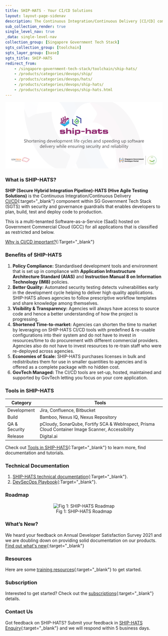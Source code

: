 ```yaml
---
title: SHIP-HATS - Your CI/CD Solutions
layout: layout-page-sidenav
description: The Continuous Integration/Continuous Delivery [CI/CD] component within SG Tech Stack (SGTS) with security and governance guardrails that enables developers to plan, build, test and deploy code to production.
sub_collection_render: true
single_level_nav: true
_data: single-level-nav
collection_group: [Singapore Government Tech Stack]
sgts_collection_group: [toolchain]
sgts_layer_group: [base]
sgts_title: SHIP-HATS
redirect_from:
    - /singapore-government-tech-stack/toolchain/ship-hats/
    - /products/categories/devops/ship/
    - /products/categories/devops/hats/
    - /products/categories/devops/ship-hats/
    - /products/categories/devops/ship-hats.html
---
```


![SHIPHATs header banner for Singapore Governmeent Developer Portal](/assets/img/ship-hats-HeaderBanner-v2.png)

### What is SHIP-HATS?

**SHIP (Secure Hybrid Integration Pipeline)-HATS (Hive Agile Testing Solutions)** is the Continuous Integration/Continuous Delivery [CI/CD](https://en.wikipedia.org/wiki/CI/CD){:target="_blank"} component within SG Government Tech Stack (SGTS) with security and governance guardrails that enables developers to plan, build, test and deploy code to production.

This is a multi-tenanted Software-as-a-Service (SaaS) hosted on Government Commercial Cloud (GCC) for all applications that is classified as restricted and below.

[Why is CI/CD important?](https://youtu.be/RlZCyexsJBc?t=260){:Target="_blank"}

### Benefits of SHIP-HATS

1. **Policy Compliance:** Standardised development tools and environment that is set up in compliance with **Application Infrastructure Architecture Standard (AIAS)** and **Instruction Manual 8 on Information Technology (IM8)** policies.
2. **Better Quality:** Automated security testing detects vulnerabilities early in the development cycle helping to deliver high quality applications. SHIP-HATS allows agencies to follow prescriptive workflow templates and share knowledge among themselves.
3. **Visibility & Transparency:** Agencies will always have access to source code and hence a better understanding of how the project is progressing.
4. **Shortened Time-to-market:** Agencies can shorten the time to market by leveraging on SHIP-HATS CI/CD tools with predefined & re-usable configurations into their system and do not have to invest in resources/time to do procurement with different commercial providers. Agencies also do not have to invest resources to re-train staff who were re-deployed across agencies.
5. **Economies of Scale:** SHIP-HATS purchases licenses in bulk and redistributes them for use in smaller quantities to agencies and is offered as a complete package with no hidden cost.
6. **GovTech Managed:** The CI/CD tools are set-up, hosted, maintained and supported by GovTech letting you focus on your core application.

### Tools in SHIP-HATS

|     Category  |                  Tools                     |
|     --------  | ------------------------------------------ |
|  Development  |        Jira, Confluence, Bitbucket         |
|     Build     |         Bamboo, Nexus IQ, Nexus Repository        |
| QA & Security | pCloudy, SonarQube, Fortify SCA & WebInspect, Prisma Cloud Container Image Scanner, Accessibility |
|    Release    |                Digital.ai                  |


Check out [Tools in SHIP-HATS](https://docs.developer.gov.sg/docs/ship-hats-documentation/#/architecture-diagram?id=tools-in-ship-hats){:Target="_blank"} to learn more, find documentation and tutorials.

### Technical Documentation

1. [SHIP-HATS technical documentation](https://docs.developer.tech.gov.sg/docs/ship-hats-documentation/#/){:Target="_blank"}.
2. [DevSecOps Playbook](https://docs.developer.tech.gov.sg/docs/devsecops-playbook/#/){:Target="_blank"}.

### Roadmap

<figure style="text-align: center">
  <img
    src="https://user-images.githubusercontent.com/85614716/123921126-44b7b780-d9b9-11eb-9daf-61b3c587fc21.png"
    alt="Fig 1: SHIP-HATS Roadmap"
  />
  <figcaption>Fig 1: SHIP-HATS Roadmap</figcaption>
</figure>

### What’s New?

We heard your feedback on Annual Developer Satisfaction Survey 2021 and we are doubling down on providing solid documentation on our products. [Find out what's new](./what-s-new){:target="_blank"}

### Resources

Here are some [training resources](./training-resources){:target="_blank"} to get started.

### Subscription

Interested to get started? Check out the [subscriptions](./subscription){:target="_blank"} details.

### Contact Us

Got feedback on SHIP-HATS? Submit your feedback in [SHIP-HATS Enquiry](./ship-hats-enquiries){:target="_blank"} and we will respond within 5 business days.
